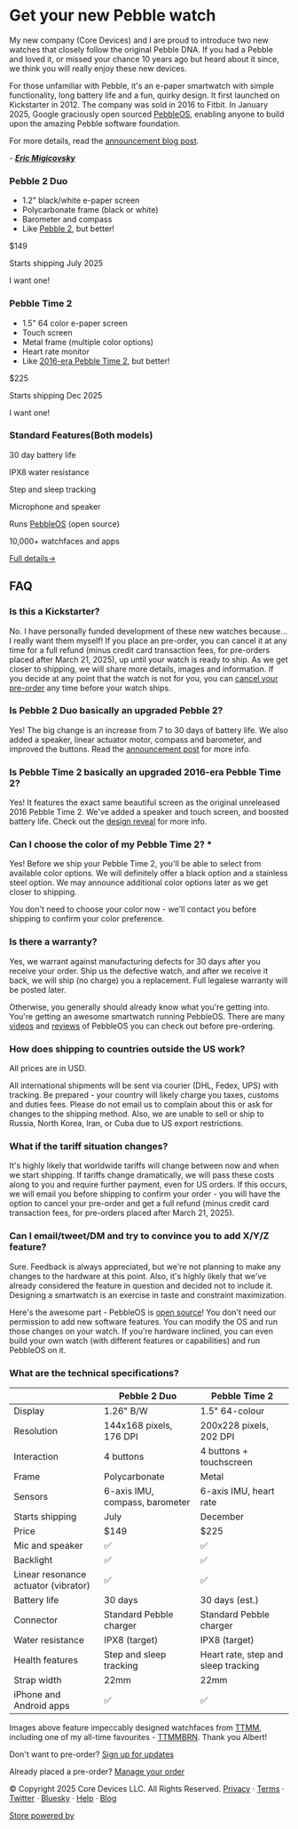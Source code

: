 Get your new Pebble watch
==========

My new company (Core Devices) and I are proud to introduce two new watches that closely follow the original Pebble DNA. If you had a Pebble and loved it, or missed your chance 10 years ago but heard about it since, we think you will really enjoy these new devices.

For those unfamiliar with Pebble, it's an e-paper smartwatch with simple functionality, long battery life and a fun, quirky design. It first launched on Kickstarter in 2012. The company was sold in 2016 to Fitbit. In January 2025, Google graciously open sourced [PebbleOS](https://github.com/pebble-dev/pebble-firmware), enabling anyone to build upon the amazing Pebble software foundation.

For more details, read the [announcement blog post](https://ericmigi.com/blog/introducing-two-new-pebbleos-watches).

\- ***[Eric Migicovsky](https://ericmigi.com)***

### Pebble 2 Duo ###

* 1.2" black/white e-paper screen
* Polycarbonate frame (black or white)
* Barometer and compass
* Like [Pebble 2](https://www.youtube.com/watch?v=KQh1b_srGM4), but better!

$149

Starts shipping July 2025

I want one!

### Pebble Time 2 ###

* 1.5" 64 color e-paper screen
* Touch screen
* Metal frame (multiple color options)
* Heart rate monitor
* Like [2016-era Pebble Time 2](https://www.kickstarter.com/projects/getpebble/pebble-2-time-2-and-core-an-entirely-new-3g-ultra), but better!

$225

Starts shipping Dec 2025

I want one!

### Standard Features(Both models) ###

30 day battery life

IPX8 water resistance

Step and sleep tracking

Microphone and speaker

Runs [PebbleOS](https://github.com/pebble-dev/pebble-firmware) (open source)

10,000+ watchfaces and apps

[Full details→](https://ericmigi.com/blog/introducing-two-new-pebbleos-watches)

FAQ
----------

### Is this a Kickstarter? ###

No. I have personally funded development of these new watches because…I really want them myself! If you place an pre-order, you can cancel it at any time for a full refund (minus credit card transaction fees, for pre-orders placed after March 21, 2025), up until your watch is ready to ship. As we get closer to shipping, we will share more details, images and information. If you decide at any point that the watch is not for you, you can [cancel your pre-order](/manage) any time before your watch ships.

### Is Pebble 2 Duo basically an upgraded Pebble 2? ###

Yes! The big change is an increase from 7 to 30 days of battery life. We also added a speaker, linear actuator motor, compass and barometer, and improved the buttons. Read the [announcement post](https://ericmigi.com/blog/introducing-two-new-pebbleos-watches) for more info.

### Is Pebble Time 2 basically an upgraded 2016-era Pebble Time 2? ###

Yes! It features the exact same beautiful screen as the original unreleased 2016 Pebble Time 2. We've added a speaker and touch screen, and boosted battery life. Check out the [design reveal](https://ericmigi.com/blog/pebble-time-2-design-reveal) for more info.

### Can I choose the color of my Pebble Time 2? \* ###

Yes! Before we ship your Pebble Time 2, you'll be able to select from available color options. We will definitely offer a black option and a stainless steel option. We may announce additional color options later as we get closer to shipping.

You don't need to choose your color now - we'll contact you before shipping to confirm your color preference.

### Is there a warranty? ###

Yes, we warrant against manufacturing defects for 30 days after you receive your order. Ship us the defective watch, and after we receive it back, we will ship (no charge) you a replacement. Full legalese warranty will be posted later.

Otherwise, you generally should already know what you're getting into. You're getting an awesome smartwatch running PebbleOS. There are many [videos](https://ericmigi.com/blog/pebbleos-is-awesome) and [reviews](https://www.youtube.com/watch?v=KQh1b_srGM4) of PebbleOS you can check out before pre-ordering.

### How does shipping to countries outside the US work? ###

All prices are in USD.

All international shipments will be sent via courier (DHL, Fedex, UPS) with tracking. Be prepared - your country will likely charge you taxes, customs and duties fees. Please do not email us to complain about this or ask for changes to the shipping method. Also, we are unable to sell or ship to Russia, North Korea, Iran, or Cuba due to US export restrictions.

### What if the tariff situation changes? ###

It's highly likely that worldwide tariffs will change between now and when we start shipping. If tariffs change dramatically, we will pass these costs along to you and require further payment, even for US orders. If this occurs, we will email you before shipping to confirm your order - you will have the option to cancel your pre-order and get a full refund (minus credit card transaction fees, for pre-orders placed after March 21, 2025).

### Can I email/tweet/DM and try to convince you to add X/Y/Z feature? ###

Sure. Feedback is always appreciated, but we're not planning to make any changes to the hardware at this point. Also, it's highly likely that we've already considered the feature in question and decided not to include it. Designing a smartwatch is an exercise in taste and constraint maximization.

Here's the awesome part - PebbleOS is [open source](https://github.com/pebble-dev/pebble-firmware)! You don't need our permission to add new software features. You can modify the OS and run those changes on your watch. If you're hardware inclined, you can even build your own watch (with different features or capabilities) and run PebbleOS on it.

### What are the technical specifications? ###

|                                    |         Pebble 2 Duo         |           Pebble Time 2           |
|------------------------------------|------------------------------|-----------------------------------|
|              Display               |          1.26" B/W           |          1.5" 64-colour           |
|             Resolution             |   144x168 pixels, 176 DPI    |      200x228 pixels, 202 DPI      |
|            Interaction             |          4 buttons           |      4 buttons + touchscreen      |
|               Frame                |        Polycarbonate         |               Metal               |
|              Sensors               |6-axis IMU, compass, barometer|      6-axis IMU, heart rate       |
|          Starts shipping           |             July             |             December              |
|               Price                |             $149             |               $225                |
|          Mic and speaker           |              ✅               |                 ✅                 |
|             Backlight              |              ✅               |                 ✅                 |
|Linear resonance actuator (vibrator)|              ✅               |                 ✅                 |
|            Battery life            |           30 days            |          30 days (est.)           |
|             Connector              |   Standard Pebble charger    |      Standard Pebble charger      |
|          Water resistance          |        IPX8 (target)         |           IPX8 (target)           |
|          Health features           |   Step and sleep tracking    |Heart rate, step and sleep tracking|
|            Strap width             |             22mm             |               22mm                |
|      iPhone and Android apps       |              ✅               |                 ✅                 |

Images above feature impeccably designed watchfaces from [TTMM](https://ttmm.is/pebble/), including one of my all-time favourites - [TTMMBRN](https://apps.rebble.io/en_US/application/57812aa56c21044501000ed5?query=ttmm&section=watchfaces). Thank you Albert!

Don't want to pre-order? [Sign up for updates](https://repebble.com/signup)

Already placed a pre-order? [Manage your order](/manage)

© Copyright 2025 Core Devices LLC. All Rights Reserved.
[Privacy](https://repebble.com/privacy.html) · [Terms](https://repebble.com/terms.html) · [Twitter](https://twitter.com/pebble) · [Bluesky](https://bsky.app/profile/ericmigi.com) · [Help](mailto:info@rePebble.com) · [Blog](https://ericmigi.com)

[Store powered by](https://yournextstore.com)
